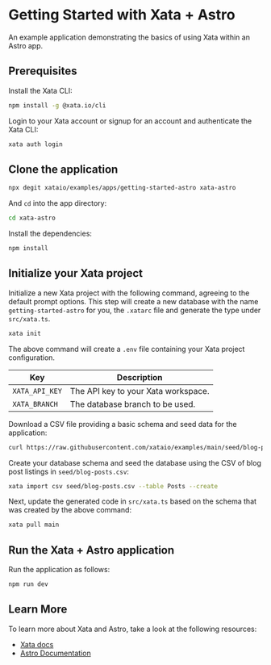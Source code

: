 # Getting Started with Xata + Astro

An example application demonstrating the basics of using Xata within an Astro app.

## Prerequisites

Install the Xata CLI:

```sh
npm install -g @xata.io/cli
```

Login to your Xata account or signup for an account and authenticate the Xata CLI:

```sh
xata auth login
```

## Clone the application

```bash
npx degit xataio/examples/apps/getting-started-astro xata-astro
```

And `cd` into the app directory:

```sh
cd xata-astro
```

Install the dependencies:

```sh
npm install
```

## Initialize your Xata project

Initialize a new Xata project with the following command, agreeing to the default prompt options. 
This step will create a new database with the name `getting-started-astro` for you, the `.xatarc` file and generate the type under `src/xata.ts`.

```sh
xata init
```

The above command will create a `.env` file containing your Xata project configuration.

| Key            | Description                         |
| -------------- | ----------------------------------- |
| `XATA_API_KEY` | The API key to your Xata workspace. |
| `XATA_BRANCH`  | The database branch to be used.     |

Download a CSV file providing a basic schema and seed data for the application:

```sh
curl https://raw.githubusercontent.com/xataio/examples/main/seed/blog-posts.csv --create-dirs -o seed/blog-posts.csv
```

Create your database schema and seed the database using the CSV of blog post listings in `seed/blog-posts.csv`:

```sh
xata import csv seed/blog-posts.csv --table Posts --create
```

Next, update the generated code in `src/xata.ts` based on the schema that was created by the above command:

```sh
xata pull main
```

## Run the Xata + Astro application

Run the application as follows:

```sh
npm run dev
```

## Learn More

To learn more about Xata and Astro, take a look at the following resources:

- [Xata docs](https://xata.io/docs)
- [Astro Documentation](https://docs.astro.build)
